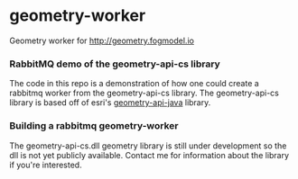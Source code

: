 # geometry-worker
Geometry worker for http://geometry.fogmodel.io

### RabbitMQ demo of the geometry-api-cs library
The code in this repo is a demonstration of how one could create a rabbitmq worker from the geometry-api-cs library. The geometry-api-cs library is based off of esri's [geometry-api-java](https://github.com/esri/geometry-api-java) library.

### Building a rabbitmq geometry-worker
The geometry-api-cs.dll geometry library is still under development so the dll is not yet publicly available. Contact me for information about the library if you're interested.
